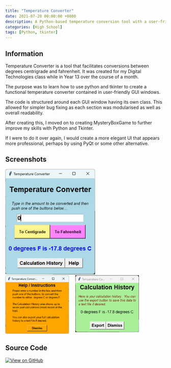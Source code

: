 ```yaml
---
title: "Temperature Converter"
date: 2021-07-20 00:00:00 +0800
description: A Python-based temperature conversion tool with a user-friendly GUI using Tkinter.
categories: [High School]
tags: [Python, tkinter]
---
```


## Information
Temperature Converter is a tool that facilitates conversions between degrees centrigrade and fahrenheit. 
It was created for my Digital Technologies class while in Year 13 over the course of a month.

The purpose was to learn how to use python and tkinter to create a functional temperature converter contained in user-friendly GUI windows.

The code is structured around each GUI window having its own class. This allowed for simpler bug fixing as each section was modularised as well as overall readability.

After creating this, I moved on to creating MysteryBoxGame to further improve my skills with Python and Tkinter.

If I were to do it over again, I would create a more elegant UI that appears more professional, perhaps by using PyQt or some other alternative.  

## Screenshots

<div style="float: left; margin-right: 20px;">
    <img src="screenshots/temp_main.png" alt="Start screen of the game" style="max-width: 300px; max-height: 330px;">
</div>
<div style="float: left; margin-right: 20px;">
    <img src="screenshots/temp_help.png" alt="Help screen" style="max-width: 200px; max-height: 330px;">
</div>
<div style="float: left;">
    <img src="screenshots/temp_history.png" alt="History screen" style="max-width: 200px; max-height: 330px;">
</div>
<div style="clear: both;"></div>


## Source Code
[![View on GitHub](https://img.shields.io/badge/GitHub-View_repository-blue?style=for-the-badge&logo=github)](https://github.com/IssacMathai/TemperatureConverter)

